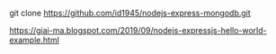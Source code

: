 git clone https://github.com/id1945/nodejs-express-mongodb.git

https://giai-ma.blogspot.com/2019/09/nodejs-expressjs-hello-world-example.html

